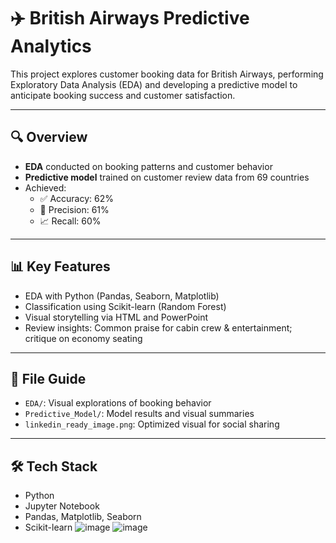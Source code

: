 # ✈️ British Airways Predictive Analytics

This project explores customer booking data for British Airways, performing Exploratory Data Analysis (EDA) and developing a predictive model to anticipate booking success and customer satisfaction.

---

## 🔍 Overview

- **EDA** conducted on booking patterns and customer behavior
- **Predictive model** trained on customer review data from 69 countries
- Achieved:
  - ✅ Accuracy: 62%
  - 🎯 Precision: 61%
  - 📈 Recall: 60%

---

## 📊 Key Features

- EDA with Python (Pandas, Seaborn, Matplotlib)
- Classification using Scikit-learn (Random Forest)
- Visual storytelling via HTML and PowerPoint
- Review insights: Common praise for cabin crew & entertainment; critique on economy seating

---

## 📁 File Guide

- `EDA/`: Visual explorations of booking behavior
- `Predictive_Model/`: Model results and visual summaries
- `linkedin_ready_image.png`: Optimized visual for social sharing

---

## 🛠️ Tech Stack

- Python
- Jupyter Notebook
- Pandas, Matplotlib, Seaborn
- Scikit-learn
![image](https://github.com/user-attachments/assets/14fa1b22-6675-4f4a-b068-da70d9082445)
![image](https://github.com/user-attachments/assets/9ddb8d0b-dc4a-4bb2-aead-376f8cff0613)

